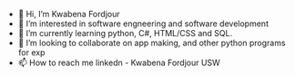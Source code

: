 - 👋 Hi, I’m Kwabena Fordjour
- 👀 I’m interested in software engneering and software development
- 🌱 I’m currently learning python, C#, HTML/CSS and SQL.
- 💞️ I’m looking to collaborate on app making, and other python programs for exp
- 📫 How to reach me linkedn - Kwabena Fordjour USW
